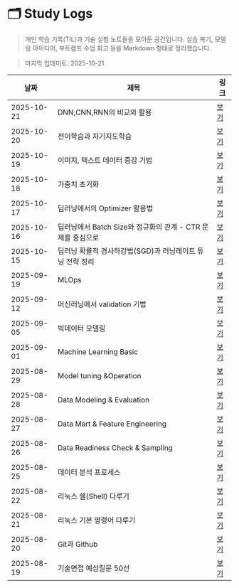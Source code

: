 # 🗂️ Study Logs
> 개인 학습 기록(TIL)과 기술 실험 노트들을 모아둔 공간입니다.
> 실습 복기, 모델링 아이디어, 부트캠프 수업 회고 등을 Markdown 형태로 정리했습니다.

> 마지막 업데이트: 2025-10-21

| 날짜 | 제목 | 링크 |
|------|------|------|
| 2025-10-21 | DNN,CNN,RNN의 비교와 활용 | [보기](2025-10-21_DNN%2CCNN%2CRNN%EC%9D%98%20%EB%B9%84%EA%B5%90%EC%99%80%20%ED%99%9C%EC%9A%A9.md) |
| 2025-10-20 | 전이학습과 자기지도학습 | [보기](2025-10-20_%EC%A0%84%EC%9D%B4%ED%95%99%EC%8A%B5%EA%B3%BC%20%EC%9E%90%EA%B8%B0%EC%A7%80%EB%8F%84%ED%95%99%EC%8A%B5.md) |
| 2025-10-19 | 이미지, 텍스트 데이터 증강 기법 | [보기](2025-10-19_%EC%9D%B4%EB%AF%B8%EC%A7%80%2C%20%ED%85%8D%EC%8A%A4%ED%8A%B8%20%EB%8D%B0%EC%9D%B4%ED%84%B0%20%EC%A6%9D%EA%B0%95%20%EA%B8%B0%EB%B2%95.md) |
| 2025-10-18 | 가중치 초기화 | [보기](2025-10-18_%EA%B0%80%EC%A4%91%EC%B9%98%20%EC%B4%88%EA%B8%B0%ED%99%94.md) |
| 2025-10-17 | 딥러닝에서의 Optimizer 활용법 | [보기](2025-10-17_%EB%94%A5%EB%9F%AC%EB%8B%9D%EC%97%90%EC%84%9C%EC%9D%98%20Optimizer%20%ED%99%9C%EC%9A%A9%EB%B2%95.md) |
| 2025-10-16 | 딥러닝에서 Batch Size와 정규화의 관계 - CTR 문제를 중심으로 | [보기](2025-10-16_%EB%94%A5%EB%9F%AC%EB%8B%9D%EC%97%90%EC%84%9C%20Batch%20Size%EC%99%80%20%EC%A0%95%EA%B7%9C%ED%99%94%EC%9D%98%20%EA%B4%80%EA%B3%84%20-%20CTR%20%EB%AC%B8%EC%A0%9C%EB%A5%BC%20%EC%A4%91%EC%8B%AC%EC%9C%BC%EB%A1%9C.md) |
| 2025-10-15 | 딥러닝 확률적 경사하강법(SGD)과 러닝레이트 튜닝 전략 정리 | [보기](2025-10-15_%EB%94%A5%EB%9F%AC%EB%8B%9D%20%ED%99%95%EB%A5%A0%EC%A0%81%20%EA%B2%BD%EC%82%AC%ED%95%98%EA%B0%95%EB%B2%95%28SGD%29%EA%B3%BC%20%EB%9F%AC%EB%8B%9D%EB%A0%88%EC%9D%B4%ED%8A%B8%20%ED%8A%9C%EB%8B%9D%20%EC%A0%84%EB%9E%B5%20%EC%A0%95%EB%A6%AC.md) |
| 2025-09-19 | MLOps | [보기](2025-09-19_MLOps.md) |
| 2025-09-12 | 머신러닝에서 validation 기법 | [보기](2025-09-12_%EB%A8%B8%EC%8B%A0%EB%9F%AC%EB%8B%9D%EC%97%90%EC%84%9C%20validation%20%EA%B8%B0%EB%B2%95.md) |
| 2025-09-05 | 빅데이터 모델링 | [보기](2025-09-05_%EB%B9%85%EB%8D%B0%EC%9D%B4%ED%84%B0%20%EB%AA%A8%EB%8D%B8%EB%A7%81.md) |
| 2025-09-01 | Machine Learning Basic | [보기](2025-09-01_Machine%20Learning%20Basic.md) |
| 2025-08-29 | Model tuning &Operation | [보기](2025-08-29_Model%20tuning%20%26Operation.md) |
| 2025-08-28 | Data Modeling & Evaluation | [보기](2025-08-28_Data%20Modeling%20%26%20Evaluation.md) |
| 2025-08-27 | Data Mart & Feature Engineering | [보기](2025-08-27_Data%20Mart%20%26%20Feature%20Engineering.md) |
| 2025-08-26 | Data Readiness Check & Sampling | [보기](2025-08-26_Data%20Readiness%20Check%20%26%20Sampling.md) |
| 2025-08-25 | 데이터 분석 프로세스 | [보기](2025-08-25_%EB%8D%B0%EC%9D%B4%ED%84%B0%20%EB%B6%84%EC%84%9D%20%ED%94%84%EB%A1%9C%EC%84%B8%EC%8A%A4.md) |
| 2025-08-22 | 리눅스 쉘(Shell) 다루기 | [보기](2025-08-22_%EB%A6%AC%EB%88%85%EC%8A%A4%20%EC%89%98%28Shell%29%20%EB%8B%A4%EB%A3%A8%EA%B8%B0.md) |
| 2025-08-21 | 리눅스 기본 명령어 다루기 | [보기](2025-08-21_%EB%A6%AC%EB%88%85%EC%8A%A4%20%EA%B8%B0%EB%B3%B8%20%EB%AA%85%EB%A0%B9%EC%96%B4%20%EB%8B%A4%EB%A3%A8%EA%B8%B0.md) |
| 2025-08-20 | Git과 Github | [보기](2025-08-20_Git%EA%B3%BC%20Github.md) |
| 2025-08-19 | 기술면접 예상질문 50선 | [보기](2025-08-19_%EA%B8%B0%EC%88%A0%EB%A9%B4%EC%A0%91_%EC%98%88%EC%83%81%EC%A7%88%EB%AC%B8_50%EC%84%A0.md) |
